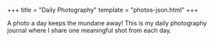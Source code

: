 +++
title = "Daily Photography"
template = "photos-json.html"
+++

A photo a day keeps the mundane away! This is my daily photography journal where I share one meaningful shot from each day.